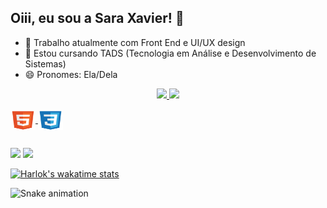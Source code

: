 ## Oiii, eu sou a Sara Xavier! 👋


- 🔭 Trabalho atualmente com Front End e UI/UX design
- 🌱 Estou cursando TADS (Tecnologia em Análise e Desenvolvimento de Sistemas)
- 😄 Pronomes: Ela/Dela

<div align="center">
  <a href="https://github.com/sara-xavier">
  <img height="150em" src="https://github-readme-stats.vercel.app/api?username=sara-xavier&show_icons=true&theme=transparent&include_all_commits=true&count_private=true"/>
  <img height="150em" src="https://github-readme-stats.vercel.app/api/top-langs/?username=sara-xavier&layout=compact&langs_count=7&theme=transparent"/>
</div>

<div style="display: inline_block"><br>
  <img align="center" alt="Rafa-HTML" height="30" width="40" src="https://raw.githubusercontent.com/devicons/devicon/master/icons/html5/html5-original.svg">
  <img align="center" alt="Rafa-CSS" height="30" width="40" src="https://raw.githubusercontent.com/devicons/devicon/master/icons/css3/css3-original.svg">
</div>

##
 
<div> 
  <a href="https://instagram.com/sara_xavierrr" target="_blank"><img src="https://img.shields.io/badge/-Instagram-%23E4405F?style=for-the-badge&logo=instagram&logoColor=white" target="_blank"></a>
  <a href = "mailto:saraaxavierrr@gmail.com"><img src="https://img.shields.io/badge/Gmail-D14836?style=for-the-badge&logo=gmail&logoColor=white" target="_blank"></a> 
 
[![Harlok's wakatime stats](https://github-readme-stats.vercel.app/api/wakatime?username=SaraXavier)](https://github.com/anuraghazra/github-readme-stats)
  
</div>
  
  ![Snake animation](https://github.com/sara-xavier/sara-xavier/blob/output/github-contribution-grid-snake.svg)
